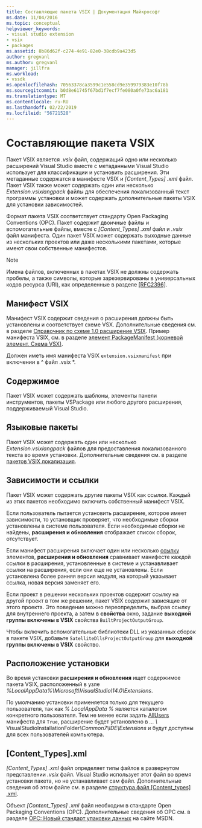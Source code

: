 ```yaml
---
title: Составляющие пакета VSIX | Документация Майкрософт
ms.date: 11/04/2016
ms.topic: conceptual
helpviewer_keywords:
- visual studio extension
- vsix
- packages
ms.assetid: 8b86d62f-c274-4e91-82e0-38cdb9a423d5
author: gregvanl
ms.author: gregvanl
manager: jillfra
ms.workload:
- vssdk
ms.openlocfilehash: 70563378ca3599c1e558cd9e359979383e10f78b
ms.sourcegitcommit: b0d8e61745f67bd1f7ecf7fe080a0fe73ac6a181
ms.translationtype: MT
ms.contentlocale: ru-RU
ms.lasthandoff: 02/22/2019
ms.locfileid: "56721528"
---
```

# <a name="anatomy-of-a-vsix-package"></a>Составляющие пакета VSIX
Пакет VSIX является *.vsix* файл, содержащий одно или несколько расширений Visual Studio вместе с метаданными Visual Studio использует для классификации и установить расширения. Эти метаданные содержатся в манифесте VSIX и *[Content_Types] .xml* файл. Пакет VSIX также может содержать один или несколько *Extension.vsixlangpack* файлы для обеспечения локализованный текст программы установки и может содержать дополнительные пакеты VSIX для установки зависимостей.

 Формат пакета VSIX соответствует стандарту Open Packaging Conventions (OPC). Пакет содержит двоичные файлы и вспомогательные файлы, вместе с *[Content_Types] .xml* файл и *.vsix* файл манифеста. Один пакет VSIX может содержать выходные данные из нескольких проектов или даже несколькими пакетами, которые имеют свои собственные манифестов.

> [!NOTE]
>  Имена файлов, включенных в пакетах VSIX не должны содержать пробелы, а также символы, которые зарезервированы в универсальных кодов ресурса (URI), как определенные в разделе [ \[RFC2396\]](http://go.microsoft.com/fwlink/?LinkId=90339).

## <a name="the-vsix-manifest"></a>Манифест VSIX
 Манифест VSIX содержит сведения о расширения должны быть установлены и соответствует схеме VSX. Дополнительные сведения см. в разделе [Справочник по схеме 1.0 расширение VSIX](https://msdn.microsoft.com/library/76e410ec-b1fb-4652-ac98-4a4c52e09a2b). Пример манифеста VSIX, см. в разделе [элемент PackageManifest (корневой элемент, Схема VSX)](https://msdn.microsoft.com/library/f8ae42ba-775a-4d2b-976a-f556e147f187).

 Должен иметь имя манифеста VSIX `extension.vsixmanifest` при включении в ^ файл .vsix *.

## <a name="the-content"></a>Содержимое
 Пакет VSIX может содержать шаблоны, элементы панели инструментов, пакеты VSPackage или любого другого расширения, поддерживаемый Visual Studio.

## <a name="language-packs"></a>Языковые пакеты
 Пакет VSIX может содержать один или несколько *Extension.vsixlangpack* файлов для предоставления локализованного текста во время установки. Дополнительные сведения см. в разделе [пакетов VSIX локализация](../extensibility/localizing-vsix-packages.md).

## <a name="dependencies-and-references"></a>Зависимости и ссылки
 Пакет VSIX может содержать другие пакеты VSIX как ссылки. Каждый из этих пакетов необходимо включить собственный манифест VSIX.

 Если пользователь пытается установить расширение, которое имеет зависимости, то установщик проверяет, что необходимые сборки установлены в системе пользователя. Если необходимые сборки не найдены, **расширения и обновления** отображает список сборок, отсутствует.

 Если манифест расширения включает один или несколько [ссылку](/previous-versions/visualstudio/visual-studio-2010/dd393687(v=vs.100)) элементов, **расширения и обновления** сравнивает манифесте каждой ссылки в расширения, установленные в системе и устанавливает ссылки на расширения, если они еще не установлены. Если установлена более ранняя версия модуля, на который указывает ссылка, новая версия заменяет его.

 Если проект в решении нескольких проектов содержит ссылку на другой проект в том же решении, пакет VSIX содержит зависящие от этого проекта. Это поведение можно переопределить, выбрав ссылку для внутреннего проекта, а затем в **свойства** окно, задание **выходной группы включены в VSIX** свойства `BuiltProjectOutputGroup`.

 Чтобы включить вспомогательные библиотеки DLL из указанных сборок в пакете VSIX, добавьте `SatelliteDllsProjectOutputGroup` для **выходной группы включены в VSIX** свойство.

## <a name="installation-location"></a>Расположение установки
 Во время установки **расширения и обновления** ищет содержимое пакета VSIX, расположенный в узле *%LocalAppData%\Microsoft\VisualStudio\14.0\Extensions*.

 По умолчанию установки применяется только для текущего пользователя, так как *% LocalAppData %* является каталогом конкретного пользователя. Тем не менее если задать [AllUsers](https://msdn.microsoft.com/library/ac817f50-3276-4ddb-b467-8bbb1432455b) манифеста для `True`, расширение будет установлено в <em>... \\</em> VisualStudioInstallationFolder<em>\Common7\IDE\Extensions</em> и будут доступны для всех пользователей компьютера.

## <a name="contenttypesxml"></a>[Content_Types].xml
 *[Content_Types] .xml* файл определяет типы файлов в развернутом представлении *.vsix* файл. Visual Studio использует этот файл во время установки пакета, но не устанавливает сам файл. Дополнительные сведения об этом файле см. в разделе [структура файл [Content_types] .xml](the-structure-of-the-content-types-dot-xml-file.md).

 Объект *[Content_Types] .xml* файл необходим в стандарте Open Packaging Conventions (OPC). Дополнительные сведения об OPC см. в разделе [OPC: Новый стандарт упаковки данных](https://blogs.msdn.microsoft.com/msdnmagazine/2007/08/08/opc-a-new-standard-for-packaging-your-data/) на сайте MSDN.